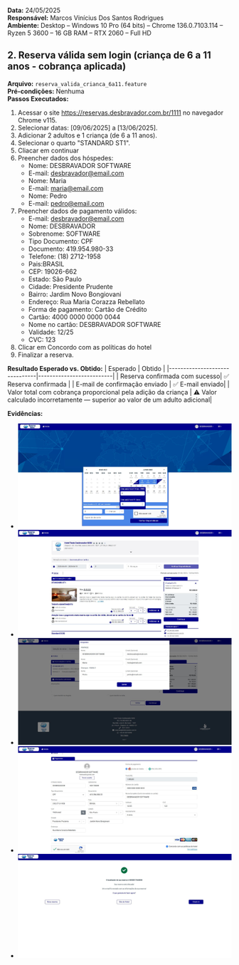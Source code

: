 **Data:** 24/05/2025  
**Responsável:** Marcos Vinícius Dos Santos Rodrigues  
**Ambiente:** Desktop – Windows 10 Pro (64 bits) – Chrome 136.0.7103.114 – Ryzen 5 3600 – 16 GB RAM – RTX 2060 – Full HD 

## 2. Reserva válida sem login (criança de 6 a 11 anos - cobrança aplicada)
**Arquivo:** `reserva_valida_crianca_6a11.feature`  
**Pré-condições:** Nenhuma  
**Passos Executados:**
1. Acessar o site https://reservas.desbravador.com.br/1111 no navegador Chrome v115.
2. Selecionar datas: [09/06/2025] a [13/06/2025].
3. Adicionar 2 adultos e 1 criança (de 6 a 11 anos).
4. Selecionar o quarto "STANDARD ST1".
5. Cliacar em continuar
6. Preencher dados dos hóspedes:
   - Nome: DESBRAVADOR SOFTWARE
   - E-mail: desbravador@email.com
   - Nome: Maria
   - E-mail: maria@email.com
   - Nome: Pedro
   - E-mail: pedro@email.com
7. Preencher dados de pagamento válidos:
   - E-mail: desbravador@email.com
   - Nome: DESBRAVADOR
   - Sobrenome: SOFTWARE
   - Tipo Documento: CPF
   - Documento: 419.954.980-33
   - Telefone: (18) 2712-1958
   - Pais:BRASIL
   - CEP: 19026-662
   - Estado: São Paulo
   - Cidade: Presidente Prudente
   - Bairro: Jardim Novo Bongiovani
   - Endereço: Rua Maria Corazza Rebellato
   - Forma de pagamento: Cartão de Crédito
   - Cartão: 4000 0000 0000 0044
   - Nome no cartão: DESBRAVADOR SOFTWARE
   - Validade: 12/25
   - CVC: 123
8. Clicar em Concordo com as políticas do hotel
9. Finalizar a reserva.

**Resultado Esperado vs. Obtido:**
| Esperado                      | Obtido                   |
|-------------------------------|--------------------------|
| Reserva confirmada com sucesso| ✅ Reserva confirmada |
| E-mail de confirmação enviado | ✅ E-mail enviado|
| Valor total com cobrança proporcional pela adição da criança | ⚠️ Valor calculado incorretamente — superior ao valor de um adulto adicional|

**Evidências:**
- ![Screenshot_Reserva_cenario02_01](../../../evidencias/screenshots/Cenario_02/1.jpg)
- ![Screenshot_Reserva_cenario02_02](../../../evidencias/screenshots/Cenario_02/2.jpg)
- ![Screenshot_Reserva_cenario02_03](../../../evidencias/screenshots/Cenario_02/3.jpg)
- ![Screenshot_Reserva_cenario02_04](../../../evidencias/screenshots/Cenario_02/4.jpg)
- ![Screenshot_Reserva_cenario02_05](../../../evidencias/screenshots/Cenario_02/5.jpg)